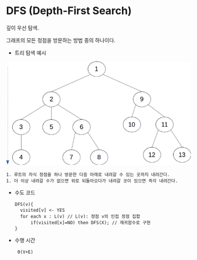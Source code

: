 # DFS (Depth-First Search)

깊이 우선 탐색.

그래프의 모든 정점을 방문하는 방법 중의 하나이다.



- 트리 탐색 예시

![img](./img/tree_dfs.png)

	1. 루트의 자식 정점을 하나 방문한 다음 아래로 내려갈 수 있는 곳까지 내려간다.
	1. 더 이상 내려갈 수가 없으면 위로 되돌아오다가 내려갈 곳이 있으면 즉각 내려간다.



- 수도 코드

  ```pseudocode
  DFS(v){
  	visited[v] <- YES
  	for each x : L(v) // L(v): 정점 v의 인접 정점 집합
  		if(visited[x]=NO) then DFS(X); // 재귀함수로 구현
  }
  ```

  

- 수행 시간

  ```
   Θ(V+E)
  ```

  
